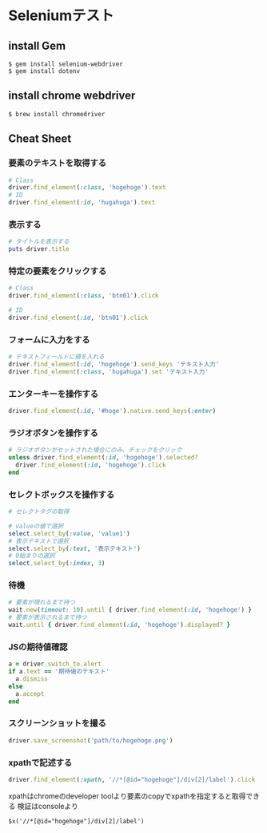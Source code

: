 # Seleniumテスト

## install Gem

```
$ gem install selenium-webdriver
$ gem install dotenv
```

## install chrome webdriver

```
$ brew install chromedriver
```

## Cheat Sheet

### 要素のテキストを取得する

```ruby
# Class
driver.find_element(:class, 'hogehoge').text
# ID
driver.find_element(:id, 'hugahuga').text
```


### 表示する

```ruby
# タイトルを表示する
puts driver.title
```

### 特定の要素をクリックする

```ruby
# Class
driver.find_element(:class, 'btn01').click

# ID
driver.find_element(:id, 'btn01').click
```

### フォームに入力をする
 
```ruby
# テキストフィールドに値を入れる
driver.find_element(:id, 'hogehoge').send_keys 'テキスト入力'
driver.find_element(:class, 'hugahuga').set 'テキスト入力'
```

### エンターキーを操作する

```ruby
driver.find_element(:id, '#hoge').native.send_keys(:enter)
```

### ラジオボタンを操作する

```ruby
# ラジオボタンがセットされた場合にのみ、チェックをクリック
unless driver.find_element(:id, 'hogehoge').selected?
  driver.find_element(:id, 'hogehoge').click
end
```

### セレクトボックスを操作する

```ruby
# セレクトタグの取得

# valueの値で選択
select.select_by(:value, 'value1')
# 表示テキストで選択
select.select_by(:text, '表示テキスト')
# 0始まりの選択
select.select_by(:index, 3)
```

### 待機

```ruby
# 要素が現れるまで待つ
wait.new(timeout: 10).until { driver.find_element(:id, 'hogehoge') }
# 要素が表示されるまで待つ
wait.until { driver.find_element(:id, 'hogehoge').displayed? }
```

### JSの期待値確認

```ruby
a = driver.switch_to.alert
if a.text == '期待値のテキスト'
  a.dismiss
else
  a.accept
end
```

### スクリーンショットを撮る

```ruby
driver.save_screenshot('path/to/hogehoge.png')
```

### xpathで記述する

```ruby
driver.find_element(:xpath, '//*[@id="hogehoge"]/div[2]/label').click
```

xpathはchromeのdeveloper toolより要素のcopyでxpathを指定すると取得できる
検証はconsoleより
```
$x('//*[@id="hogehoge"]/div[2]/label')
```
